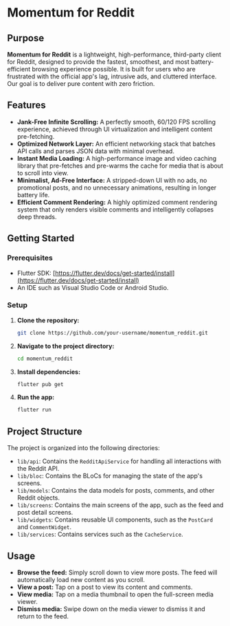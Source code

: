 # Momentum for Reddit

## Purpose

**Momentum for Reddit** is a lightweight, high-performance, third-party client for Reddit, designed to provide the fastest, smoothest, and most battery-efficient browsing experience possible. It is built for users who are frustrated with the official app's lag, intrusive ads, and cluttered interface. Our goal is to deliver pure content with zero friction.

## Features

- **Jank-Free Infinite Scrolling:** A perfectly smooth, 60/120 FPS scrolling experience, achieved through UI virtualization and intelligent content pre-fetching.
- **Optimized Network Layer:** An efficient networking stack that batches API calls and parses JSON data with minimal overhead.
- **Instant Media Loading:** A high-performance image and video caching library that pre-fetches and pre-warms the cache for media that is about to scroll into view.
- **Minimalist, Ad-Free Interface:** A stripped-down UI with no ads, no promotional posts, and no unnecessary animations, resulting in longer battery life.
- **Efficient Comment Rendering:** A highly optimized comment rendering system that only renders visible comments and intelligently collapses deep threads.

## Getting Started

### Prerequisites

- Flutter SDK: [https://flutter.dev/docs/get-started/install](https://flutter.dev/docs/get-started/install)
- An IDE such as Visual Studio Code or Android Studio.

### Setup

1.  **Clone the repository:**
    ```bash
    git clone https://github.com/your-username/momentum_reddit.git
    ```
2.  **Navigate to the project directory:**
    ```bash
    cd momentum_reddit
    ```
3.  **Install dependencies:**
    ```bash
    flutter pub get
    ```
4.  **Run the app:**
    ```bash
    flutter run
    ```

## Project Structure

The project is organized into the following directories:

- `lib/api`: Contains the `RedditApiService` for handling all interactions with the Reddit API.
- `lib/bloc`: Contains the BLoCs for managing the state of the app's screens.
- `lib/models`: Contains the data models for posts, comments, and other Reddit objects.
- `lib/screens`: Contains the main screens of the app, such as the feed and post detail screens.
- `lib/widgets`: Contains reusable UI components, such as the `PostCard` and `CommentWidget`.
- `lib/services`: Contains services such as the `CacheService`.

## Usage

- **Browse the feed:** Simply scroll down to view more posts. The feed will automatically load new content as you scroll.
- **View a post:** Tap on a post to view its content and comments.
- **View media:** Tap on a media thumbnail to open the full-screen media viewer.
- **Dismiss media:** Swipe down on the media viewer to dismiss it and return to the feed.
